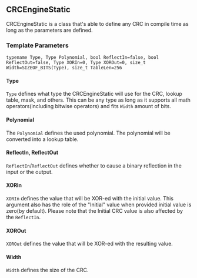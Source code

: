 
## CRCEngineStatic
CRCEngineStatic is a class that's able to define any CRC in compile time as long as the parameters are defined.


### Template Parameters
`typename Type, Type Polynomial, bool ReflectIn=false, bool ReflectOut=false, Type XORIn=0, Type XOROut=0, size_t Width=SIZEOF_BITS(Type), size_t TableLen=256`

####  Type

`Type` defines what type the CRCEngineStatic will use for the CRC, lookup table, mask, and others. This can be any type as long as it supports all math operators(including bitwise operators) and fits `Width` amount of bits.

#### Polynomial
The `Polynomial` defines the used polynomial. The polynomial will be converted into a lookup table.

#### ReflectIn, ReflectOut
`ReflectIn`/`ReflectOut` defines whether to cause a binary reflection in the input or the output.

####  XORIn
`XORIn` defines the value that will be XOR-ed with the initial value. This argument also has the role of the "Initial" value when provided initial value is zero(by default).
Please note that the Initial CRC value is also affected by the `ReflectIn`.

#### XOROut
`XOROut` defines the value that will be XOR-ed with the resulting value.

#### Width
`Width` defines the size of the CRC.
